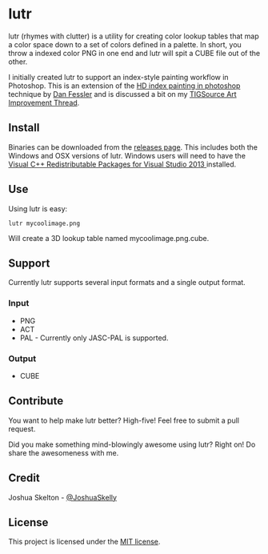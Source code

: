 # lutr

lutr (rhymes with clutter) is a utility for creating color lookup tables that map a color space down to a set of colors defined in a palette. In short, you throw a indexed color PNG in one end and lutr will spit a CUBE file out of the other.

I initially created lutr to support an index-style painting workflow in Photoshop. This is an extension of the [HD index painting in photoshop](http://danfessler.com/blog/hd-index-painting-in-photoshop) technique by [Dan Fessler](https://twitter.com/DanFessler) and is discussed a bit on my [TIGSource Art Improvement Thread](http://forums.tigsource.com/index.php?topic=26947.msg1054632#msg1054632).

## Install

Binaries can be downloaded from the [releases page](https://github.com/JSkelly/lutr/releases). This includes both the Windows and OSX versions of lutr. Windows users will need to have the [Visual C++ Redistributable Packages for Visual Studio 2013 ](http://www.microsoft.com/en-us/download/details.aspx?id=40784) installed.

## Use
Using lutr is easy:

    lutr mycoolimage.png

Will create a 3D lookup table named mycoolimage.png.cube.

## Support

Currently lutr supports several input formats and a single output format.

### Input
* PNG
* ACT
* PAL - Currently only JASC-PAL is supported.

### Output
* CUBE

## Contribute

You want to help make lutr better? High-five! Feel free to submit a pull request.

Did you make something mind-blowingly awesome using lutr? Right on! Do share the awesomeness with me.

## Credit

Joshua Skelton - [@JoshuaSkelly](https://twitter.com/JoshuaSkelly)

## License

This project is licensed under the [MIT license](https://github.com/JSkelly/lutr/blob/master/LICENSE).
